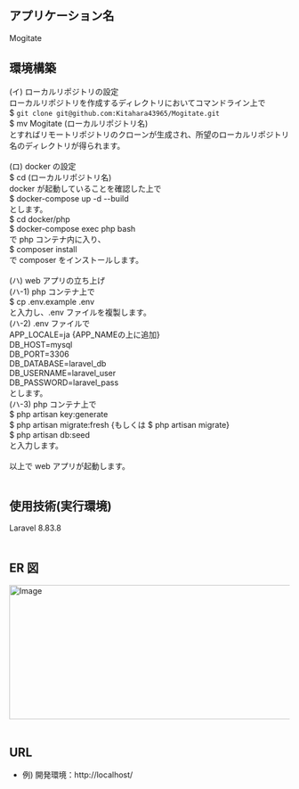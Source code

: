 ## アプリケーション名

Mogitate

## 環境構築

(イ) ローカルリポジトリの設定<br>
ローカルリポジトリを作成するディレクトリにおいてコマンドライン上で<br>
$ `git clone git@github.com:Kitahara43965/Mogitate.git`<br>
$ mv Mogitate (ローカルリポジトリ名)<br>
とすればリモートリポジトリのクローンが生成され、所望のローカルリポジトリ名のディレクトリが得られます。<br>
<br>
(ロ) docker の設定<br>
$ cd (ローカルリポジトリ名)<br>
docker が起動していることを確認した上で<br>
$ docker-compose up -d --build<br>
とします。<br>
$ cd docker/php<br>
$ docker-compose exec php bash<br>
で php コンテナ内に入り、<br>
$ composer install<br>
で composer をインストールします。<br>
<br>
(ハ) web アプリの立ち上げ<br>
(ハ-1) php コンテナ上で<br>
$ cp .env.example .env<br>
と入力し、.env ファイルを複製します。<br>
(ハ-2) .env ファイルで<br>
APP_LOCALE=ja {APP_NAMEの上に追加}<br>
DB_HOST=mysql<br>
DB_PORT=3306<br>
DB_DATABASE=laravel_db<br>
DB_USERNAME=laravel_user<br>
DB_PASSWORD=laravel_pass<br>
とします。<br>
(ハ-3) php コンテナ上で<br>
$ php artisan key:generate<br>
$ php artisan migrate:fresh {もしくは $ php artisan migrate}<br>
$ php artisan db:seed<br>
と入力します。<br>
<br>
以上で web アプリが起動します。<br>
<br>

## 使用技術(実行環境)<br>

Laravel 8.83.8<br>
<br>

## ER 図<br>

<img width="841" height="241" alt="Image" src="https://github.com/user-attachments/assets/6c7da902-3d2b-411e-a16f-ba5c3bb8f2ef" /><br>
<br>

## URL<br>

- 例) 開発環境：http://localhost/<br>

